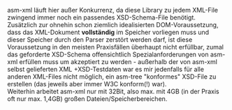 asm-xml läuft hier außer Konkurrenz, da diese Library zu jedem XML-File zwingend immer noch ein passendes XSD-Schema-File benötigt.  
Zusätzlich zur ohnehin schon ziemlich idealisierten DOM-Voraussetzung, dass das XML-Dokument **vollständig** im Speicher vorliegen muss und dieser Speicher durch den Parser zerstört werden darf, ist diese Voraussetzung in den meisten Praxisfällen überhaupt nicht erfüllbar, zumal das geforderte XSD-Schema offensichtlich Spezialanforderungen von asm-xml erfüllen muss um akzeptiert zu werden - außerhalb der von asm-xml selbst gelieferten XML +XSD-Testdaten war es mir jedenfalls für alle anderen XML-Files nicht möglich, ein asm-tree "konformes" XSD-File zu erstellen (das jeweils aber immer W3C konform(!) war).  
Weiterhin arbeitet asm-xml nur mit 32Bit, also max. mit 4GB (in der Praxis oft nur max. 1,4GB) großen Dateien/Speicherbereichen.  


